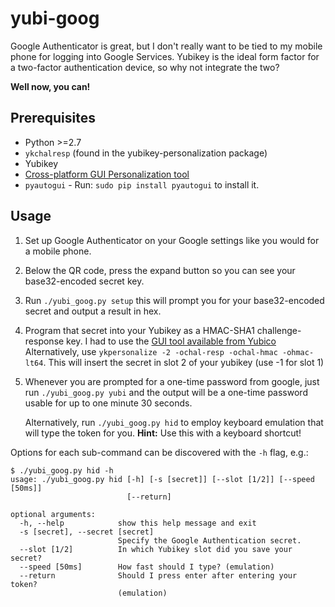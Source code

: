# yubi-goog

Google Authenticator is great, but I don't really want to be tied to my mobile phone for logging into Google Services. Yubikey is the ideal form factor for a two-factor authentication device, so why not integrate the two? 

**Well now, you can!**

## Prerequisites

* Python >=2.7
* `ykchalresp` (found in the yubikey-personalization package)
* Yubikey
* [Cross-platform GUI Personalization tool][tool]
* `pyautogui` - Run: `sudo pip install pyautogui` to install it.

## Usage

1. Set up Google Authenticator on your Google settings like you would for a mobile phone.
2. Below the QR code, press the expand button so you can see your base32-encoded
   secret key.
3. Run `./yubi_goog.py setup` this will prompt you for your base32-encoded secret and output a result in hex.
4. Program that secret into your Yubikey as a HMAC-SHA1 challenge-response key. I had to use the [GUI tool available from Yubico][tool]
   Alternatively, use `ykpersonalize -2 -ochal-resp -ochal-hmac -ohmac-lt64`. This will insert the secret in slot 2 of your yubikey (use -1 for slot 1)
5. Whenever you are prompted for a one-time password from google, just run `./yubi_goog.py yubi` and the output will be a one-time password usable for up to one minute 30 seconds.

    Alternatively, run `./yubi_goog.py hid` to employ keyboard emulation that will type the token for you.
    __Hint:__ Use this with a keyboard shortcut!

Options for each sub-command can be discovered with the `-h` flag, e.g.: 

```console
$ ./yubi_goog.py hid -h
usage: ./yubi_goog.py hid [-h] [-s [secret]] [--slot [1/2]] [--speed [50ms]]
                          [--return]

optional arguments:
  -h, --help            show this help message and exit
  -s [secret], --secret [secret]
                        Specify the Google Authentication secret.
  --slot [1/2]          In which Yubikey slot did you save your secret?
  --speed [50ms]        How fast should I type? (emulation)
  --return              Should I press enter after entering your token?
                        (emulation)
```

[tool]: http://wiki.yubico.com/files/YubiKey%20Personalization%20Tool%20Installer-lin.tgz

